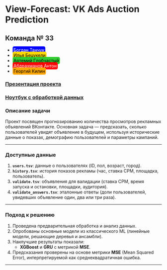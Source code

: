 # View-Forecast: VK Ads Auction Prediction

<h2>Команда № 33</h2>

<ul>
  <li><span style="background-color: blue; color: white; padding: 3px; border-radius: 5px;">Богдан Танчук</span></li>
  <li><span style="background-color: gold; color: black; padding: 3px; border-radius: 5px;">Илья Бецукели</span></li>
  <li><span style="background-color: limegreen; color: black; padding: 3px; border-radius: 5px;">Артемий Глобчастый</span></li>
  <li><span style="background-color: red; color: white; padding: 3px; border-radius: 5px;">Абдрахманов Антон</span></li>
  <li><span style="background-color: orange; color: black; padding: 3px; border-radius: 5px;">Георгий Килин</span></li>
</ul>

### [Презентация проекта](https://docs.google.com/presentation/d/1WLEXedNQ8Fe1tLqf7XRCUHHzyrKC_fTytUfvbkrmMg0/edit?usp=sharing)
### [Ноутбук с обработкой данных](https://colab.research.google.com/drive/1YXUPY6UTM2KXXmya9HeZQUq3HisU5-wo?usp=sharing)

### Описание задачи

Проект посвящен прогнозированию количества просмотров рекламных объявлений ВКонтакте. Основная задача — предсказать, сколько пользователей увидят объявление в будущем, используя исторические данные о показах, демографию пользователей и параметры кампаний.

---

### Доступные данные

1. **`users.tsv`**: данные о пользователях (ID, пол, возраст, город).
2. **`history.tsv`**: история показов рекламы (час, ставка CPM, площадка, пользователь).
3. **`validate.tsv`**: объявления для валидации (ставка CPM, время запуска и остановки, площадки, аудитория).
4. **`validate_answers.tsv`**: эталонные ответы (доли пользователей, увидевших объявление один, два или три раза).

---

### Подход к решению

1. Проведена предварительная обработка и анализ данных.
2. Опробованы основные модели из классического ML (линейные модели, решающие деревья и ансамбли).
3. Наилучшие результаты показали:
   - **XGBoost** и **GRU** с метрикой **MSE**.
4. Предсказания проверены на основе метрики **MSE** (Mean Squared Error), интерпретируемой как среднеквадратичная ошибка.

---





